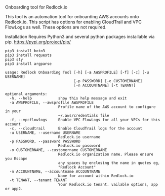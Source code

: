 Onboarding tool for Redlock.io

This tool is an automation tool for onboarding AWS accounts onto Redlock.io.  This script has options for enabling CloudTrail and VPC FlowLogs as well.  These options are not required.

Installation Requires Python3 and several python packages installable via pip. https://pypi.org/project/pip/

```
pip3 install boto3
pip3 install requests
pip3 sty
pip3 install argparse
```


```
usage: Redlock Onboarding Tool [-h] [-a AWSPROFILE] [-f] [-c] [-u USERNAME]
                               [-p PASSWORD] [-o CUSTOMERNAME]
                               [-n ACCOUNTNAME] [-t TENANT]

optional arguments:
  -h, --help            show this help message and exit
  -a AWSPROFILE, --awsprofile AWSPROFILE
                        Profile name of the AWS account to configure in your
                        ~/.aws/credentials file
  -f, --vpcflowlogs     Enable VPC FlowLogs for all your VPCs for this account
  -c, --cloudtrail      Enable CloudTrail logs for the account
  -u USERNAME, --username USERNAME
                        Redlock.io username
  -p PASSWORD, --password PASSWORD
                        Redlock.io password
  -o CUSTOMERNAME, --customername CUSTOMERNAME
                        Redlock.io organization name. Please ensure you Escape
                        any spaces by enclosing the name in quotes eg,
                        "Redlock Account"
  -n ACCOUNTNAME, --accountname ACCOUNTNAME
                        Name for account within Redlock.io
  -t TENANT, --tenant TENANT
                        Your Redlock.io tenant. vailable options, app or app2.
```
